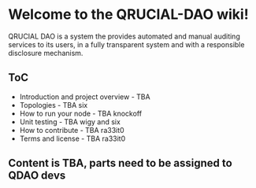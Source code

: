 # Welcome to the QRUCIAL-DAO wiki!

QRUCIAL DAO is a system the provides automated and manual auditing services to its users, in a fully transparent system and with a responsible disclosure mechanism.

## ToC

* Introduction and project overview - TBA
* Topologies - TBA six
* How to run your node - TBA knockoff
* Unit testing - TBA wigy and six
* How to contribute - TBA ra33it0
* Terms and license - TBA ra33it0

## Content is TBA, parts need to be assigned to QDAO devs